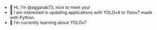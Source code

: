 - 👋 Hi, I’m @aggarab73, nice to meet you!
- 👀 I am interested in updating applications with YOLOv4 to Yolov7 made with Python. 
- 🌱 I’m currently learning about YOLOv7


<!---
aggarab73/aggarab73 is a ✨ special ✨ repository because its `README.md` (this file) appears on your GitHub profile.
You can click the Preview link to take a look at your changes.
--->
